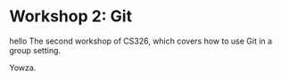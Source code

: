 # Workshop 2: Git
hello
The second workshop of CS326, which covers how to use Git in a group setting.

Yowza.
